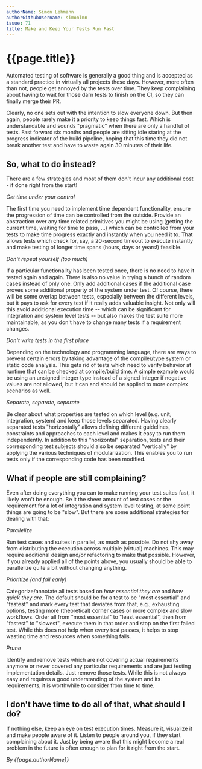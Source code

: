 ```yaml
---
authorName: Simon Lehmann
authorGithubUsername: simonlmn
issue: 71
title: Make and Keep Your Tests Run Fast
---
```

# {{page.title}}

Automated testing of software is generally a good thing and is accepted as a standard practice in virtually all projects these days. However, more often than not, people get annoyed by the tests over time.  They keep complaining about having to wait for those darn tests to finish on the CI, so they can finally merge their PR.

Clearly, no one sets out with the intention to slow everyone down. But then again, people rarely make it a priority to keep things fast. Which is understandable and sounds "pragmatic" when there are only a handful of tests. Fast forward six months and people are sitting idle staring at the progress indicator of the build pipeline, hoping that this time they did not break another test and have to waste again 30 minutes of their life.

## So, what to do instead?

There are a few strategies and most of them don't incur any additional cost - if done right from the start!

_Get time under your control_

The first time you need to implement time dependent functionality, ensure the progression of time can be controlled from the outside. Provide an abstraction over any time related primitives you might be using (getting the current time, waiting for time to pass, ...) which can be controlled from your tests to make time progress exactly and instantly when you need it to. That allows tests which check for, say, a 20-second timeout to execute instantly and make testing of longer time spans (hours, days or years!) feasible.

_Don't repeat yourself (too much)_

If a particular functionality has been tested once, there is no need to have it tested again and again. There is also no value in trying a bunch of random cases instead of only one. Only add additional cases if the additional case proves some additional property of the system under test. Of course, there will be some overlap between tests, especially between the different levels, but it pays to ask for every test if it really adds valuable insight. Not only will this avoid additional execution time -- which can be significant for integration and system level tests -- but also makes the test suite more maintainable, as you don't have to change many tests if a requirement changes.

_Don't write tests in the first place_

Depending on the technology and programming language, there are ways to prevent certain errors by taking advantage of the compiler/type system or static code analysis. This gets rid of tests which need to verify behavior at runtime that can be checked at compile/build time. A simple example would be using an unsigned integer type instead of a signed integer if negative values are not allowed, but it can and should be applied to more complex scenarios as well.

_Separate, separate, separate_

Be clear about what properties are tested on which level (e.g. unit, integration, system) and keep those levels separated. Having clearly separated tests "horizontally" allows defining different guidelines, constraints and approaches to each level and makes it easy to run them independently. In addition to this "horizontal" separation, tests and their corresponding test subjects should also be separated "vertically" by applying the various techniques of modularization. This enables you to run tests only if the corresponding code has been modified.

## What if people are still complaining?

Even after doing everything you can to make running your test suites fast, it likely won't be enough. Be it the sheer amount of test cases or the requirement for a lot of integration and system level testing, at some point things are going to be "slow". But there are some additional strategies for dealing with that:

_Parallelize_

Run test cases and suites in parallel, as much as possible. Do not shy away from distributing the execution across multiple (virtual) machines. This may require additional design and/or refactoring to make that possible. However, if you already applied all of the points above, you usually should be able to parallelize quite a bit without changing anything.

_Prioritize (and fail early)_

Categorize/annotate all tests based on _how essential they are_ and _how quick they are_. The default should be for a test to be "most essential" and "fastest" and mark every test that deviates from that, e.g., exhausting options, testing more (theoretical) corner cases or more complex and slow workflows. Order all from "most essential" to "least essential", then from "fastest" to "slowest", execute them in that order and stop on the first failed test. While this does not help when every test passes, it helps to stop wasting time and resources when something fails.

_Prune_

Identify and remove tests which are not covering actual requirements anymore or never covered any particular requirements and are just testing implementation details. Just remove those tests. While this is not always easy and requires a good understanding of the system and its requirements, it is worthwhile to consider from time to time.

## I don't have time to do all of that, what should I do?

If nothing else, keep an eye on test execution times. Measure it, visualize it and make people aware of it. Listen to people around you, if they start complaining about it. Just by being aware that this might become a real problem in the future is often enough to plan for it right from the start.

*By {{page.authorName}}*
